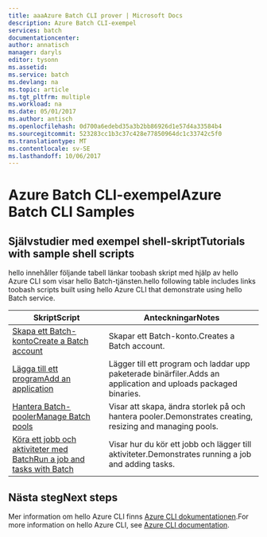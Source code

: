 ```yaml
---
title: aaaAzure Batch CLI prover | Microsoft Docs
description: Azure Batch CLI-exempel
services: batch
documentationcenter: 
author: annatisch
manager: daryls
editor: tysonn
ms.assetid: 
ms.service: batch
ms.devlang: na
ms.topic: article
ms.tgt_pltfrm: multiple
ms.workload: na
ms.date: 05/01/2017
ms.author: antisch
ms.openlocfilehash: 0d700a6edebd35a3b2bb86926d1e57d4a33584b4
ms.sourcegitcommit: 523283cc1b3c37c428e77850964dc1c33742c5f0
ms.translationtype: MT
ms.contentlocale: sv-SE
ms.lasthandoff: 10/06/2017
---
```

# <a name="azure-batch-cli-samples"></a><span data-ttu-id="98f08-103">Azure Batch CLI-exempel</span><span class="sxs-lookup"><span data-stu-id="98f08-103">Azure Batch CLI Samples</span></span>

## <a name="tutorials-with-sample-shell-scripts"></a><span data-ttu-id="98f08-104">Självstudier med exempel shell-skript</span><span class="sxs-lookup"><span data-stu-id="98f08-104">Tutorials with sample shell scripts</span></span>

<span data-ttu-id="98f08-105">hello innehåller följande tabell länkar toobash skript med hjälp av hello Azure CLI som visar hello Batch-tjänsten.</span><span class="sxs-lookup"><span data-stu-id="98f08-105">hello following table includes links toobash scripts built using hello Azure CLI that demonstrate using hello Batch service.</span></span>

| <span data-ttu-id="98f08-106">Skript</span><span class="sxs-lookup"><span data-stu-id="98f08-106">Script</span></span> | <span data-ttu-id="98f08-107">Anteckningar</span><span class="sxs-lookup"><span data-stu-id="98f08-107">Notes</span></span> |
|---|---|
| [<span data-ttu-id="98f08-108">Skapa ett Batch-konto</span><span class="sxs-lookup"><span data-stu-id="98f08-108">Create a Batch account</span></span>](./scripts/batch-cli-sample-create-account.md) | <span data-ttu-id="98f08-109">Skapar ett Batch-konto.</span><span class="sxs-lookup"><span data-stu-id="98f08-109">Creates a Batch account.</span></span> |
| [<span data-ttu-id="98f08-110">Lägga till ett program</span><span class="sxs-lookup"><span data-stu-id="98f08-110">Add an application</span></span>](./scripts/batch-cli-sample-add-application.md) | <span data-ttu-id="98f08-111">Lägger till ett program och laddar upp paketerade binärfiler.</span><span class="sxs-lookup"><span data-stu-id="98f08-111">Adds an application and uploads packaged binaries.</span></span>|
| [<span data-ttu-id="98f08-112">Hantera Batch-pooler</span><span class="sxs-lookup"><span data-stu-id="98f08-112">Manage Batch pools</span></span>](./scripts/batch-cli-sample-manage-pool.md) | <span data-ttu-id="98f08-113">Visar att skapa, ändra storlek på och hantera pooler.</span><span class="sxs-lookup"><span data-stu-id="98f08-113">Demonstrates creating, resizing and managing pools.</span></span> |
| [<span data-ttu-id="98f08-114">Köra ett jobb och aktiviteter med Batch</span><span class="sxs-lookup"><span data-stu-id="98f08-114">Run a job and tasks with Batch</span></span>](./scripts/batch-cli-sample-run-job.md) | <span data-ttu-id="98f08-115">Visar hur du kör ett jobb och lägger till aktiviteter.</span><span class="sxs-lookup"><span data-stu-id="98f08-115">Demonstrates running a job and adding tasks.</span></span> |

## <a name="next-steps"></a><span data-ttu-id="98f08-116">Nästa steg</span><span class="sxs-lookup"><span data-stu-id="98f08-116">Next steps</span></span>

<span data-ttu-id="98f08-117">Mer information om hello Azure CLI finns [Azure CLI dokumentationen](https://docs.microsoft.com/cli/azure/overview).</span><span class="sxs-lookup"><span data-stu-id="98f08-117">For more information on hello Azure CLI, see [Azure CLI documentation](https://docs.microsoft.com/cli/azure/overview).</span></span>
